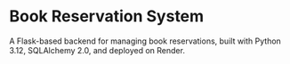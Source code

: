 # Book Reservation System
A Flask-based backend for managing book reservations, built with Python 3.12, SQLAlchemy 2.0, and deployed on Render.
